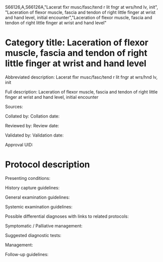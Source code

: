S66126,A,S66126A,"Lacerat flxr musc/fasc/tend r lit fngr at wrs/hnd lv, init", "Laceration of flexor muscle, fascia and tendon of right little finger at wrist and hand level, initial encounter","Laceration of flexor muscle, fascia and tendon of right little finger at wrist and hand level"
# Category title: Laceration of flexor muscle, fascia and tendon of right little finger at wrist and hand level

Abbreviated description: Lacerat flxr musc/fasc/tend r lit fngr at wrs/hnd lv, init

Full description: Laceration of flexor muscle, fascia and tendon of right little finger at wrist and hand level, initial encounter

Sources:

Collated by:
Collation date:

Reviewed by:
Review date:

Validated by:
Validation date:

Approval UID:

# Protocol description

Presenting conditions:

History capture guidelines:

General examination guidelines:

Systemic examination guidelines:

Possible differential diagnoses with links to related protocols:

Symptomatic / Palliative management:

Suggested diagnostic tests:

Management:

Follow-up guidelines:
